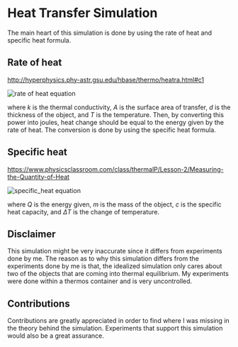 # Heat Transfer Simulation

The main heart of this simulation is done by using the rate of heat and specific heat formula.

## Rate of heat 
http://hyperphysics.phy-astr.gsu.edu/hbase/thermo/heatra.html#c1

![rate of heat equation](http://www.sciweavers.org/upload/Tex2Img_1612988316/render.png)

where *k* is the thermal conductivity, *A* is the surface area of transfer, *d* is the thickness of the object, and *T* is the temperature. Then, by converting this power into joules, heat change should be equal to the energy given by the rate of heat. The conversion is done by using the specific heat formula.

## Specific heat
https://www.physicsclassroom.com/class/thermalP/Lesson-2/Measuring-the-Quantity-of-Heat

![specific_heat equation](http://www.sciweavers.org/upload/Tex2Img_1612988420/render.png)

where *Q* is the energy given, *m* is the mass of the object, *c* is the specific heat capacity, and *ΔT* is the change of temperature.

## Disclaimer
This simulation might be very inaccurate since it differs from experiments done by me. The reason as to why this simulation differs from the experiments done by me is that, the idealized simulation only cares about two of the objects that are coming into thermal equilibrium. My experiments were done within a thermos container and is very uncontrolled.

## Contributions
Contributions are greatly appreciated in order to find where I was missing in the theory behind the simulation. Experiments that support this simulation would also be a great assurance.
